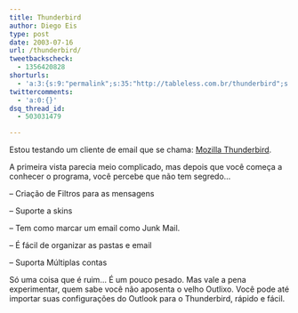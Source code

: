 ```yaml
---
title: Thunderbird
author: Diego Eis
type: post
date: 2003-07-16
url: /thunderbird/
tweetbackscheck:
  - 1356420828
shorturls:
  - 'a:3:{s:9:"permalink";s:35:"http://tableless.com.br/thunderbird";s:7:"tinyurl";s:26:"http://tinyurl.com/3m55som";s:4:"isgd";s:19:"http://is.gd/VLs5fU";}'
twittercomments:
  - 'a:0:{}'
dsq_thread_id:
  - 503031479

---
```

Estou testando um cliente de email que se chama: [Mozilla Thunderbird][1].
              
A primeira vista parecia meio complicado, mas depois que você começa a conhecer o programa, você percebe que não tem segredo&#8230;
              
&#8211; Criação de Filtros para as mensagens
              
&#8211; Suporte a skins
              
&#8211; Tem como marcar um email como Junk Mail.
              
&#8211; É fácil de organizar as pastas e email
              
&#8211; Suporta Múltiplas contas
              
Só uma coisa que é ruim&#8230; É um pouco pesado. Mas vale a pena experimentar, quem sabe você não aposenta o velho Outlixo. Você pode até importar suas configurações do Outlook para o Thunderbird, rápido e fácil.

 [1]: http://texturizer.net/thunderbird/ "Thunderbird"